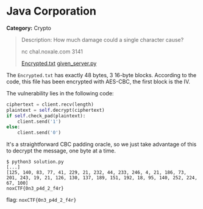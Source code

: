 # Java Corporation
**Category:** Crypto
> Description: How much damage could a single character cause?
> 
> nc chal.noxale.com 3141
>
> [Encrypted.txt](https://ctf18.noxale.com/files/8d6c3cfc5091f294c5f3fcf30970093a/Encrypted.txt)
> [given\_server.py](https://ctf18.noxale.com/files/702ecddc3c5d593c3d544cf339cf43b5/given_server.py)

The `Encrypted.txt` has exactly 48 bytes, 3 16-byte blocks. According to the
code, this file has been encrypted with AES-CBC, the first block is the IV.

The vulnerability lies in the following code:

```python
ciphertext = client.recv(length)
plaintext = self.decrypt(ciphertext)
if self.check_pad(plaintext):
    client.send('1')
else:
    client.send('0')
```

It's a straightforward CBC padding oracle, so we just take advantage of this to
decrypt the message, one byte at a time.

	$ python3 solution.py
	[...]
	[125, 140, 83, 77, 41, 229, 21, 232, 44, 233, 246, 4, 21, 186, 73, 201, 243, 19, 21, 126, 130, 137, 189, 151, 192, 18, 95, 140, 252, 224, 67, 100]
	noxCTF{0n3_p4d_2_f4r}

flag: `noxCTF{0n3_p4d_2_f4r}`
